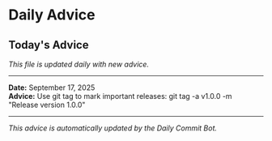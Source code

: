 # Daily Advice

## Today's Advice
*This file is updated daily with new advice.*

---

**Date:** September 17, 2025  
**Advice:** Use git tag to mark important releases: git tag -a v1.0.0 -m "Release version 1.0.0"

---

*This advice is automatically updated by the Daily Commit Bot.*
